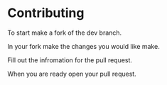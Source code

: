 # Contributing

To start make a fork of the dev branch.

In your fork make the changes you would like make.

Fill out the infromation for the pull request.

When you are ready open your pull request.
